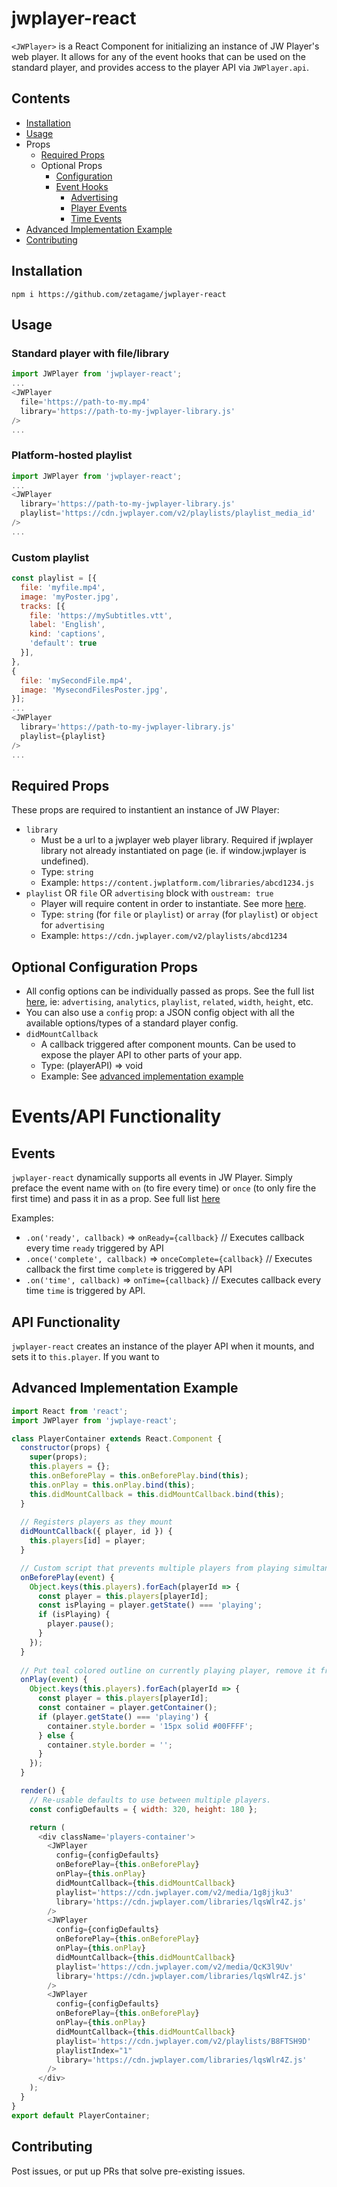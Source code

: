 # jwplayer-react

`<JWPlayer>` is a React Component for initializing an instance of JW Player's web player. It allows for any of the event hooks that can be used on the standard player, and provides access to the player API via `JWPlayer.api`.


## Contents

* [Installation](#installation)
* [Usage](#usage)
* Props
  * [Required Props](#required-props)
  * Optional Props
    * [Configuration](#optional-configuration-props)
    * [Event Hooks](#event-hooks)
      * [Advertising](#optional-advertising-event-hook-props)
      * [Player Events](#optional-player-event-hook-props)
      * [Time Events](#optional-time-event-hook-props)
* [Advanced Implementation Example](#advanced-implementation-example)
* [Contributing](#contributing)

## Installation

```shell
npm i https://github.com/zetagame/jwplayer-react
```

## Usage

### Standard player with file/library

``` javascript
import JWPlayer from 'jwplayer-react';
...
<JWPlayer
  file='https://path-to-my.mp4'
  library='https://path-to-my-jwplayer-library.js'
/>
...
```
### Platform-hosted playlist

``` javascript
import JWPlayer from 'jwplayer-react';
...
<JWPlayer
  library='https://path-to-my-jwplayer-library.js'
  playlist='https://cdn.jwplayer.com/v2/playlists/playlist_media_id'
/>
...
```

### Custom playlist

``` javascript
const playlist = [{
  file: 'myfile.mp4',
  image: 'myPoster.jpg',
  tracks: [{
    file: 'https://mySubtitles.vtt',
    label: 'English',
    kind: 'captions',
    'default': true
  }],
},
{
  file: 'mySecondFile.mp4',
  image: 'MysecondFilesPoster.jpg',
}];
...
<JWPlayer
  library='https://path-to-my-jwplayer-library.js'
  playlist={playlist}
/>
...
```

## Required Props

These props are required to instantient an instance of JW Player:

* `library`
  * Must be a url to a jwplayer web player library. Required if jwplayer library not already instantiated on page (ie. if window.jwplayer is undefined).
  * Type: `string`
  * Example: `https://content.jwplatform.com/libraries/abcd1234.js`
* `playlist` OR `file` OR `advertising` block with `oustream: true`
  * Player will require content in order to instantiate. See more [here](https://developer.jwplayer.com/jwplayer/docs/jw8-player-configuration-reference).
  * Type: `string` (for `file` or `playlist`) or `array` (for `playlist`) or `object` for `advertising`
  * Example: `https://cdn.jwplayer.com/v2/playlists/abcd1234`


## Optional Configuration Props
* All config options can be individually passed as props. See the full list [here](https://developer.jwplayer.com/jwplayer/docs/jw8-player-configuration-reference), ie: `advertising`, `analytics`, `playlist`, `related`, `width`, `height`, etc.
* You can also use a `config` prop: a JSON config object with all the available options/types of a standard player config.
* `didMountCallback`
  * A callback triggered after component mounts. Can be used to expose the player API to other parts of your app.
  * Type: (playerAPI) => void
  * Example: See [advanced implementation example](#advanced-implementation-example)

# Events/API Functionality

## Events
`jwplayer-react` dynamically supports all events in JW Player. Simply preface the event name with `on` (to fire every time) or `once` (to only fire the first time) and pass it in as a prop. See full list [here](https://developer.jwplayer.com/jwplayer/docs/jw8-javascript-api-reference)

Examples:
* `.on('ready', callback)` => `onReady={callback}`               // Executes callback every time `ready` triggered by API
* `.once('complete', callback)` => `onceComplete={callback}`     // Executes callback the first time `complete` is triggered by API
* `.on('time', callback)` => `onTime={callback}`                 // Executes callback every time `time` is triggered by API.


## API Functionality
`jwplayer-react` creates an instance of the player API when it mounts, and sets it to `this.player`. If you want to 



## Advanced Implementation Example

``` javascript
import React from 'react';
import JWPlayer from 'jwplaye-react';

class PlayerContainer extends React.Component {
  constructor(props) {
    super(props);
    this.players = {};
    this.onBeforePlay = this.onBeforePlay.bind(this);
    this.onPlay = this.onPlay.bind(this);
    this.didMountCallback = this.didMountCallback.bind(this);
  }
  
  // Registers players as they mount
  didMountCallback({ player, id }) {
    this.players[id] = player;
  }

  // Custom script that prevents multiple players from playing simultaneously
  onBeforePlay(event) {
    Object.keys(this.players).forEach(playerId => {
      const player = this.players[playerId];
      const isPlaying = player.getState() === 'playing';
      if (isPlaying) {
        player.pause();
      }
    });
  }
  
  // Put teal colored outline on currently playing player, remove it from all other players.
  onPlay(event) {
    Object.keys(this.players).forEach(playerId => {
      const player = this.players[playerId];
      const container = player.getContainer();
      if (player.getState() === 'playing') {
        container.style.border = '15px solid #00FFFF';
      } else {
        container.style.border = '';
      }
    });
  }

  render() {
    // Re-usable defaults to use between multiple players.
    const configDefaults = { width: 320, height: 180 };

    return (
      <div className='players-container'>
        <JWPlayer
          config={configDefaults}
          onBeforePlay={this.onBeforePlay}
          onPlay={this.onPlay}
          didMountCallback={this.didMountCallback}
          playlist='https://cdn.jwplayer.com/v2/media/1g8jjku3'
          library='https://cdn.jwplayer.com/libraries/lqsWlr4Z.js'
        />
        <JWPlayer
          config={configDefaults}
          onBeforePlay={this.onBeforePlay}
          onPlay={this.onPlay}
          didMountCallback={this.didMountCallback}
          playlist='https://cdn.jwplayer.com/v2/media/QcK3l9Uv'
          library='https://cdn.jwplayer.com/libraries/lqsWlr4Z.js'
        />
        <JWPlayer
          config={configDefaults}
          onBeforePlay={this.onBeforePlay}
          onPlay={this.onPlay}
          didMountCallback={this.didMountCallback}
          playlist='https://cdn.jwplayer.com/v2/playlists/B8FTSH9D'
          playlistIndex="1"
          library='https://cdn.jwplayer.com/libraries/lqsWlr4Z.js'
        />
      </div>
    );
  }
}
export default PlayerContainer;
```

## Contributing
Post issues, or put up PRs that solve pre-existing issues.
